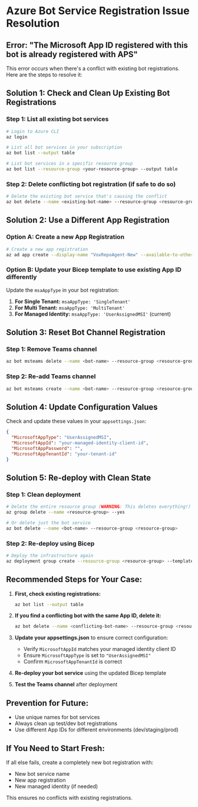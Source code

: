 # Azure Bot Service Registration Issue Resolution

## Error: "The Microsoft App ID registered with this bot is already registered with APS"

This error occurs when there's a conflict with existing bot registrations. Here are the steps to resolve it:

## Solution 1: Check and Clean Up Existing Bot Registrations

### Step 1: List all existing bot services
```bash
# Login to Azure CLI
az login

# List all bot services in your subscription
az bot list --output table

# List bot services in a specific resource group
az bot list --resource-group <your-resource-group> --output table
```

### Step 2: Delete conflicting bot registration (if safe to do so)
```bash
# Delete the existing bot service that's causing the conflict
az bot delete --name <existing-bot-name> --resource-group <resource-group>
```

## Solution 2: Use a Different App Registration

### Option A: Create a new App Registration
```bash
# Create a new app registration
az ad app create --display-name "VoxRepoAgent-New" --available-to-other-tenants false
```

### Option B: Update your Bicep template to use existing App ID differently
Update the `msaAppType` in your bot registration:

1. **For Single Tenant:** `msaAppType: 'SingleTenant'`
2. **For Multi Tenant:** `msaAppType: 'MultiTenant'` 
3. **For Managed Identity:** `msaAppType: 'UserAssignedMSI'` (current)

## Solution 3: Reset Bot Channel Registration

### Step 1: Remove Teams channel
```bash
az bot msteams delete --name <bot-name> --resource-group <resource-group>
```

### Step 2: Re-add Teams channel
```bash
az bot msteams create --name <bot-name> --resource-group <resource-group>
```

## Solution 4: Update Configuration Values

Check and update these values in your `appsettings.json`:

```json
{
  "MicrosoftAppType": "UserAssignedMSI",
  "MicrosoftAppId": "your-managed-identity-client-id",
  "MicrosoftAppPassword": "",
  "MicrosoftAppTenantId": "your-tenant-id"
}
```

## Solution 5: Re-deploy with Clean State

### Step 1: Clean deployment
```bash
# Delete the entire resource group (WARNING: This deletes everything!)
az group delete --name <resource-group> --yes

# Or delete just the bot service
az bot delete --name <bot-name> --resource-group <resource-group>
```

### Step 2: Re-deploy using Bicep
```bash
# Deploy the infrastructure again
az deployment group create --resource-group <resource-group> --template-file infra/azure.bicep --parameters @infra/azure.parameters.json
```

## Recommended Steps for Your Case:

1. **First, check existing registrations:**
   ```bash
   az bot list --output table
   ```

2. **If you find a conflicting bot with the same App ID, delete it:**
   ```bash
   az bot delete --name <conflicting-bot-name> --resource-group <resource-group>
   ```

3. **Update your appsettings.json** to ensure correct configuration:
   - Verify `MicrosoftAppId` matches your managed identity client ID
   - Ensure `MicrosoftAppType` is set to `"UserAssignedMSI"`
   - Confirm `MicrosoftAppTenantId` is correct

4. **Re-deploy your bot service** using the updated Bicep template

5. **Test the Teams channel** after deployment

## Prevention for Future:
- Use unique names for bot services
- Always clean up test/dev bot registrations
- Use different App IDs for different environments (dev/staging/prod)

## If You Need to Start Fresh:
If all else fails, create a completely new bot registration with:
- New bot service name
- New app registration
- New managed identity (if needed)

This ensures no conflicts with existing registrations.